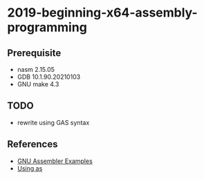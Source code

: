 # 2019-beginning-x64-assembly-programming

## Prerequisite
- nasm 2.15.05
- GDB 10.1.90.20210103
- GNU make 4.3

## TODO
- rewrite using GAS syntax

## References
- [GNU Assembler Examples](https://cs.lmu.edu/~ray/notes/gasexamples/)
- [Using as](http://sourceware.org/binutils/docs/as/index.html)
